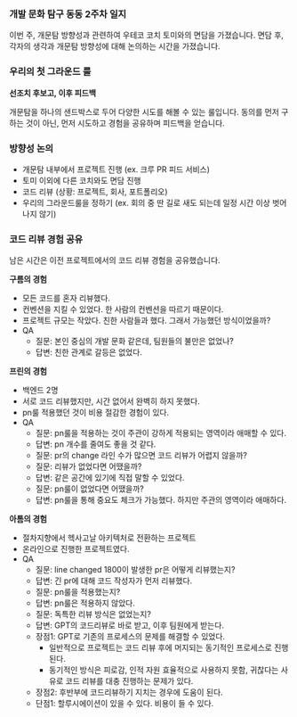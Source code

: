 ### 개발 문화 탐구 동동 2주차 일지

이번 주, 개문탐 방향성과 관련하여 우테코 코치 토미와의 면담을 가졌습니다. 면담 후, 각자의 생각과 개문탐 방향성에 대해 논의하는 시간을 가졌습니다. 

### 우리의 첫 그라운드 룰

**선조치 후보고, 이후 피드백**

개문탐을 하나의 샌드박스로 두어 다양한 시도를 해볼 수 있는 룰입니다. 동의를 먼저 구하는 것이 아닌, 먼저 시도하고 경험을 공유하며 피드백을 얻습니다. 

### 방향성 논의

- 개문탐 내부에서 프로젝트 진행 (ex. 크루 PR 피드 서비스)
- 토미 이외에 다른 코치와도 면담 진행
- 코드 리뷰 (상황: 프로젝트, 회사, 포트폴리오)
- 우리의 그라운드룰을 정하기 (ex. 회의 중 딴 길로 새도 되는데 일정 시간 이상 벗어나지 않기)

### 코드 리뷰 경험 공유

남은 시간은 이전 프로젝트에서의 코드 리뷰 경험을 공유했습니다. 

**구름의 경험**
- 모든 코드를 혼자 리뷰했다.
- 컨벤션을 지킬 수 있었다. 한 사람의 컨벤션을 따르기 때문이다. 
- 프로젝트 규모는 작았다. 친한 사람들과 했다. 그래서 가능했던 방식이었을까?
- QA
    - 질문: 본인 중심의 개발 문화 같은데, 팀원들의 불만은 없었나?
    - 답변: 친한 관계로 갈등은 없었다. 

**프린의 경험**
- 백엔드 2명
- 서로 코드 리뷰했지만, 시간 없어서 완벽히 하지 못했다.
- pn룰 적용했던 것이 비용 절감한 경험이 있다. 
- QA
    - 질문: pn룰을 적용하는 것이 주관이 강하게 적용되는 영역이라 애매할 수 있다.
    - 답변: pn 개수를 줄여도 좋을 것 같다.
    - 질문: pr의 change 라인 수가 많으면 코드 리뷰가 어렵지 않을까?
    - 질문: 리뷰가 없었다면 어땠을까? 
    - 답변: 같은 공간에 있기에 직접 말할 수 있었다.
    - 질문: pn룰이 없었다면 어땠을까?
    - 답변: pn룰을 통해 중요도 체크가 가능했다. 하지만 주관의 영역이라 애매하다. 

**아톰의 경험**
- 절차지향에서 헥사고날 아키텍처로 전환하는 프로젝트
- 온라인으로 진행한 프로젝트였다. 
- QA
    - 질문: line changed 1800이 발생한 pr은 어떻게 리뷰했는지?
    - 답변: 긴 pr에 대해 코드 작성자가 먼저 리뷰했다. 
    - 질문: pn룰을 적용했는지? 
    - 답변: pn룰은 적용하지 않았다.
    - 질문: 독특한 리뷰 방식은 없었는지?
    - 답변: GPT의 코드리뷰로 바로 받고, 이후 팀원에게 받는다.
    - 장점1: GPT로 기존의 프로세스의 문제를 해결할 수 있었다. 
        - 일반적으로 프로젝트는 코드 리뷰 후에 머지되는 동기적인 프로세스로 진행된다. 
        - 동기적인 방식은 피로감, 인적 자원 효율적으로 사용하지 못함, 귀찮다는 사유로 코드 리뷰를 대충 진행하는 문제가 있다.
    - 장점2: 후반부에 코드리뷰하기 지치는 경우에 도움이 된다.
    - 단점1: 할루시에이션이 있을 수 있다. 비용이 들 수 있다.
